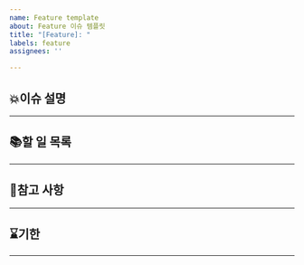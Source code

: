 ```yaml
---
name: Feature template
about: Feature 이슈 템플릿
title: "[Feature]: "
labels: feature
assignees: ''

---
```


## 💥이슈 설명
***

## 📚할 일 목록
***

## 👀참고 사항
***

## ⌛기한
***
